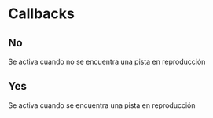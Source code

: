 # Callbacks

## No

Se activa cuando no se encuentra una pista en reproducción

## Yes

Se activa cuando se encuentra una pista en reproducción

